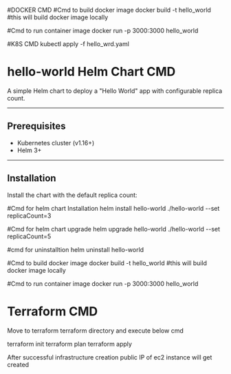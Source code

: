 #DOCKER CMD
#Cmd to build docker image
docker build -t hello_world #this will build docker image locally

#Cmd to run container image
docker run -p 3000:3000 hello_world


#K8S CMD
kubectl apply -f hello_wrd.yaml

# hello-world Helm Chart CMD

A simple Helm chart to deploy a "Hello World" app with configurable replica count.

---

## Prerequisites

- Kubernetes cluster (v1.16+)
- Helm 3+

---

## Installation

Install the chart with the default replica count:

#Cmd for helm chart Installation
helm install hello-world ./hello-world --set replicaCount=3

#Cmd for helm chart upgrade
helm upgrade hello-world ./hello-world --set replicaCount=5

#cmd for uninstalltion
helm uninstall hello-world


#Cmd to build docker image
docker build -t hello_world #this will build docker image locally

#Cmd to run container image
docker run -p 3000:3000 hello_world





# Terraform CMD
Move to terraform terraform directory and execute below cmd

terraform init
terraform plan
terraform apply

After successful infrastructure creation public IP of ec2 instance will get created
